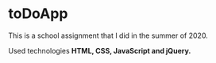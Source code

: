 # toDoApp
This is a school assignment that I did in the summer of 2020.

Used technologies
**HTML, CSS, JavaScript and jQuery.**
